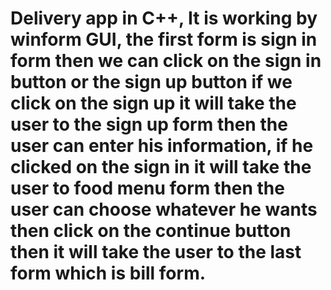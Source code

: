 # Delivery app in C++, It is working by winform GUI, the first form is sign in form then we can click on the sign in button or the sign up button if we click on the sign up it will take the user to the sign up form then the user can enter his information, if he clicked on the sign in it will take the user to food menu form then the user can choose whatever he wants then click on the continue button then it will take the user to the last form which is bill form.
